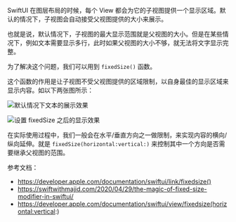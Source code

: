 SwiftUI 在图层布局的时候，每个 View 都会为它的子视图提供一个显示区域。默认的情况下，子视图会自动接受父视图提供的大小来展示。

也就是说，默认情况下，子视图的最大显示范围就是父视图的大小。但是在某些情况下，例如文本需要显示多行，此时如果父视图的大小不够，就无法将文字显示完整。

为了解决这个问题，我们可以用到 `fixedSize()` 函数。

这个函数的作用是让子视图不受父视图提供的区域限制，以自身最佳的显示区域来显示内容。如以下两张图所示：

![默认情况下文本的展示效果](https://docs-assets.developer.apple.com/published/ca930efefe15afab8a62157417aee574/SwiftUI-View-fixedSize-1@2x.png)

![设置 fixedSize 之后的显示效果](https://docs-assets.developer.apple.com/published/39fd04b5cd61b452f33e4b492d96759c/SwiftUI-View-fixedSize-2@2x.png)

在实际使用过程中，我们一般会在水平/垂直方向之一做限制，来实现内容的横向/纵向延伸。就是 `fixedSize(horizontal:vertical:)` 来控制其中一个方向是否需要继承父视图的范围。

参考文档：
* https://developer.apple.com/documentation/swiftui/link/fixedsize()
* https://swiftwithmajid.com/2020/04/29/the-magic-of-fixed-size-modifier-in-swiftui/
* https://developer.apple.com/documentation/swiftui/view/fixedsize(horizontal:vertical:)
